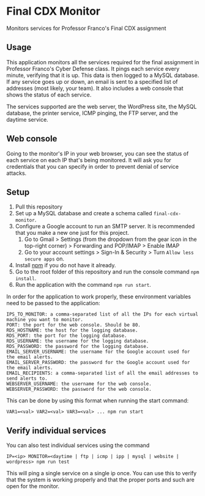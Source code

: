 # Final CDX Monitor
Monitors services for Professor Franco's Final CDX assignment

## Usage

This application monitors all the services required for the final assignment in Professor Franco's Cyber Defense class. It pings each service every minute, verifying that it is up. This data is then logged to a MySQL database. If any service goes up or down, an email is sent to a specified list of addresses (most likely, your team). It also includes a web console that shows the status of each service.

The services supported are the web server, the WordPress site, the MySQL database, the printer service, ICMP pinging, the FTP server, and the daytime service.

## Web console

Going to the monitor's IP in your web browser, you can see the status of each service on each IP that's being monitored. It will ask you for credentials that you can specify in order to prevent denial of service attacks.

## Setup

1. Pull this repository
2. Set up a MySQL database and create a schema called `final-cdx-monitor`.
3. Configure a Google account to run an SMTP server. It is recommended that you make a new one just for this project.
   1. Go to Gmail > Settings (from the dropdown from the gear icon in the top-right corner) > Forwarding and POP/IMAP > Enable IMAP
   2. Go to your account settings > Sign-In & Security > Turn `Allow less secure apps` on.
4. Install [npm](https://www.npmjs.com/get-npm) if you do not have it already.
5. Go to the root folder of this repository and run the console command `npm install`.
6. Run the application with the command `npm run start`. 

In order for the application to work properly, these environment variables need to be passed to the application:

```
IPS_TO_MONITOR: a comma-separated list of all the IPs for each virtual machine you want to monitor.
PORT: the port for the web console. Should be 80.
RDS_HOSTNAME: the host for the logging database.
RDS_PORT: the port for the logging database.
RDS_USERNAME: the username for the logging database.
RDS_PASSWORD: the password for the logging database.
EMAIL_SERVER_USERNAME: the username for the Google account used for the email alerts.
EMAIL_SERVER_PASSWORD: the password for the Google account used for the email alerts.
EMAIL_RECIPIENTS: a comma-separated list of all the email addresses to send alerts to.
WEBSERVER_USERNAME: the username for the web console.
WEBSERVER_PASSWORD: the password for the web console.
```

This can be done by using this format when running the start command:
```
VAR1=<val> VAR2=<val> VAR3=<val> ... npm run start
```

## Verify individual services

You can also test individual services using the command
```
IP=<ip> MONITOR=<daytime | ftp | icmp | ipp | mysql | website | wordpress> npm run test
```
This will ping a single service on a single ip once. You can use this to verify that the system is working properly and that the proper ports and such are open for the monitor.
